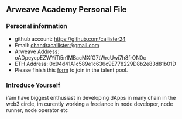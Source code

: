## Arweave Academy Personal File

### Personal information

- github account: https://github.com/callister24
- Email: chandracallister@gmail.com
- Arweave Address: oADpeycpEZWYiTt5n1MBacMXfG7tWrcUwi7h8frON0c
- ETH Address: 0x94d41A1c589e1c636c9E778229D8b2e83d81b01D
- Please finish this [form](https://docs.google.com/forms/d/e/1FAIpQLSfWA5fIIcBgmRppm3jNz5vmf9Mai_QMVil-2pO4r7YKn_Zhtw/viewform?usp=sf_link) to join in the talent pool.

### Introduce Yourself
 i'am have biggest enthusiast in developing dApps in many chain in the web3 circle, im curently working a freelance in node developer, node runner, node operator etc
